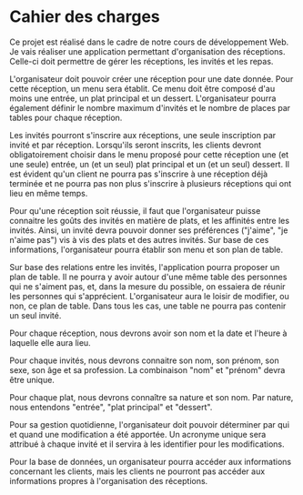# Cahier des charges

Ce projet est réalisé dans le cadre de notre cours de développement Web. Je vais réaliser une application permettant d'organisation des réceptions. Celle-ci doit permettre de gérer les réceptions, les invités et les repas.

L'organisateur doit pouvoir créer une réception pour une date donnée. Pour cette réception, un menu sera établit. Ce menu doit être composé d'au moins une entrée, un plat principal et un dessert. L'organisateur pourra également définir le nombre maximum d'invités et le nombre de places par tables pour chaque réception.

Les invités pourront s'inscrire aux réceptions, une seule inscription par invité et par réception. Lorsqu'ils seront inscrits, les clients devront obligatoirement choisir dans le menu proposé pour cette réception une (et une seule) entrée, un (et un seul) plat principal et un (et un seul) dessert. Il est évident qu'un client ne pourra pas s'inscrire à une réception déjà terminée et ne pourra pas non plus s'inscrire à plusieurs réceptions qui ont lieu en même temps.

Pour qu'une réception soit réussie, il faut que l'organisateur puisse connaitre les goûts des invités en matière de plats, et les affinités entre les invités. Ainsi, un invité devra pouvoir donner ses préférences ("j'aime", "je n'aime pas") vis à vis des plats et des autres invités. Sur base de ces informations, l'organisateur pourra établir son menu et son plan de table.

Sur base des relations entre les invités, l'application pourra proposer un plan de table. Il ne pourra y avoir autour d'une même table des personnes qui ne s'aiment pas, et, dans la mesure du possible, on essaiera de réunir les personnes qui s'apprécient. L'organisateur aura le loisir de modifier, ou non, ce plan de table. Dans tous les cas, une table ne pourra pas contenir un seul invité.

Pour chaque réception, nous devrons avoir son nom et la date et l'heure à laquelle elle aura lieu.

Pour chaque invités,  nous devrons connaitre son nom, son prénom, son sexe, son âge et sa profession. La combinaison "nom" et "prénom" devra être unique.

Pour chaque plat, nous devrons connaître sa nature et son nom. Par nature, nous entendons "entrée", "plat principal" et "dessert".

Pour sa gestion quotidienne, l'organisateur doit pouvoir déterminer par qui et quand une modification a été apportée. Un acronyme unique sera attribué à chaque invité et il servira à les identifier pour les modifications.

Pour la base de données, un organisateur pourra accéder aux informations concernant les clients, mais les clients ne pourront pas accéder aux informations propres à l'organisation des réceptions.